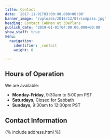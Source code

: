 ```yaml
---
title: Contact
date: '2017-11-01T03:00:00.000+00:00'
banner_image: "/uploads/2018/12/07/compass.jpg"
heading: Contact CADMan at 3DePlans
publish_date: '2019-01-01T04:00:00.000+00:00'
show_staff: true
menu:
  navigation:
    identifier: _contact
    weight: 6

---
```

## Hours of Operation
We are available:

- **Monday-Friday**, 9:30am to 5:00pm PST
- **Saturdays**, Closed for Sabbath
- **Sundays**, 9:30am to 12:00pm PST

## Contact Information
{% include address.html %}